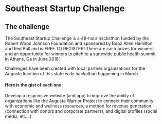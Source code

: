 # Southeast Startup Challenge

## The challenge
The Southeast Startup Challenge is a 48-hour hackathon funded by the Robert Wood Johnson Foundation and sponsored by Booz Allen Hamilton and Red Bull and is FREE TO REGISTER! There are cash prizes for winners and an opportunity for winners to pitch to a statewide public health summit in Athens, Ga in June 2018!

Challenges have been created with local partner organizations for the Augusta location of this state wide hackathon happening in March. 
#### Here is the gist of each one:

  Develop a responsive website (and app) to improve the ability of organizations like the Augusta Warrior Project to connect their community with economic and wellness resources, a method for revenue generation (connection with donors and corporate partners), and digital profiles (social media, etc…).
 
